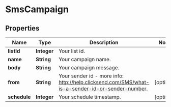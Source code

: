 
# SmsCampaign

## Properties
Name | Type | Description | Notes
------------ | ------------- | ------------- | -------------
**listId** | **Integer** | Your list id. | 
**name** | **String** | Your campaign name. | 
**body** | **String** | Your campaign message. | 
**from** | **String** | Your sender id - more info: http://help.clicksend.com/SMS/what-is-a-sender-id-or-sender-number. |  [optional]
**schedule** | **Integer** | Your schedule timestamp. |  [optional]




